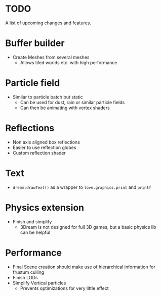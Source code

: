 # TODO

A list of upcoming changes and features.

# Buffer builder

* Create Meshes from several meshes
    * Allows tiled worlds etc. with high performance

# Particle field

* Similar to particle batch but static
    * Can be used for dust, rain or similar particle fields
    * Can then be animating with vertex shaders

# Reflections

* Non axis aligned box reflections
* Easier to use reflection globes
* Custom reflection shader

# Text

* `dream:drawText()` as a wrapper to `love.graphics.print` and `printf`

# Physics extension

* Finish and simplify
    * 3Dream is not designed for full 3D games, but a basic physics lib can be helpful

# Performance

* Final Scene creation should make use of hierarchical information for frustum culling
* Finish LODs
* Simplify Vertical particles
    * Prevents optimizations for very little effect